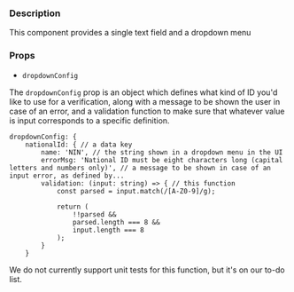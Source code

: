 ### Description

This component provides a single text field and a dropdown menu

### Props
* `dropdownConfig`

The `dropdownConfig` prop is an object which defines what kind of ID you'd like to use for a verification, along with a message to be shown the user in case of an error, and a validation function to make sure that whatever value is input corresponds to a specific definition.

```
dropdownConfig: {
    nationalId: { // a data key
        name: 'NIN', // the string shown in a dropdown menu in the UI
        errorMsg: 'National ID must be eight characters long (capital letters and numbers only)', // a message to be shown in case of an input error, as defined by...
        validation: (input: string) => { // this function
            const parsed = input.match(/[A-Z0-9]/g);

            return (
                !!parsed &&
                parsed.length === 8 &&
                input.length === 8
            );
        }
    }
```

We do not currently support unit tests for this function, but it's on our to-do list.